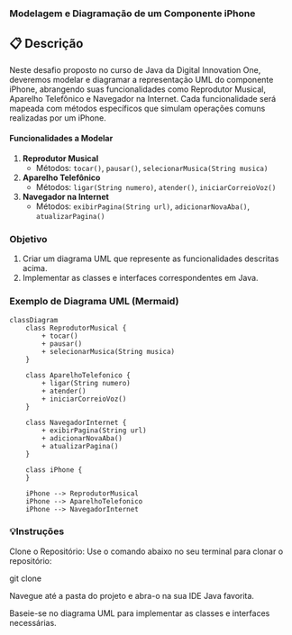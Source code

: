 ### Modelagem e Diagramação de um Componente iPhone

## 📋 Descrição

Neste desafio proposto no curso de Java da Digital Innovation One, deveremos modelar e diagramar a representação UML do componente iPhone, abrangendo suas funcionalidades como Reprodutor Musical, Aparelho Telefônico e Navegador na Internet. Cada funcionalidade será mapeada com métodos específicos que simulam operações comuns realizadas por um iPhone.

#### Funcionalidades a Modelar

1. **Reprodutor Musical**
   - Métodos: `tocar()`, `pausar()`, `selecionarMusica(String musica)`
2. **Aparelho Telefônico**
   - Métodos: `ligar(String numero)`, `atender()`, `iniciarCorreioVoz()`
3. **Navegador na Internet**
   - Métodos: `exibirPagina(String url)`, `adicionarNovaAba()`, `atualizarPagina()`

### Objetivo

1. Criar um diagrama UML que represente as funcionalidades descritas acima.
2. Implementar as classes e interfaces correspondentes em Java.

### Exemplo de Diagrama UML (Mermaid)
```mermaid
classDiagram
    class ReprodutorMusical {
        + tocar()
        + pausar()
        + selecionarMusica(String musica)
    }

    class AparelhoTelefonico {
        + ligar(String numero)
        + atender()
        + iniciarCorreioVoz()
    }

    class NavegadorInternet {
        + exibirPagina(String url)
        + adicionarNovaAba()
        + atualizarPagina()
    }

    class iPhone {
    }

    iPhone --> ReprodutorMusical
    iPhone --> AparelhoTelefonico
    iPhone --> NavegadorInternet
```

### 💡Instruções

Clone o Repositório: Use o comando abaixo no seu terminal para clonar o repositório:

git clone <url-do-repositorio>

Navegue até a pasta do projeto e abra-o na sua IDE Java favorita.

Baseie-se no diagrama UML para implementar as classes e interfaces necessárias.
